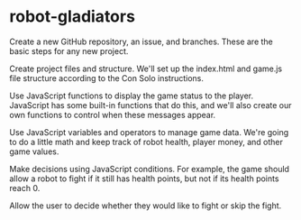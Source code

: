 # robot-gladiators

Create a new GitHub repository, an issue, and branches. These are
the basic steps for any new project.

Create project files and structure. We'll set up the index.html
and game.js file structure according to the Con Solo instructions.

Use JavaScript functions to display the game status to the
player. JavaScript has some built-in functions that do this, and
we'll also create our own functions to control when these messages
appear.

Use JavaScript variables and operators to manage game data. We're
going to do a little math and keep track of robot health, player
money, and other game values.

Make decisions using JavaScript conditions. For example, the game
should allow a robot to fight if it still has health points, but
not if its health points reach 0.

Allow the user to decide whether they would like to fight or skip
the fight.